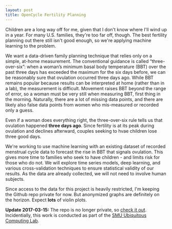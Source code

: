 ```yaml
---
layout: post
title: OpenCycle Fertility Planning
---
```


Children are a long way off for me, given that I don't know where I'll wind up in a year. For many U.S. families, they're too far off, though. The best fertility planning out there still isn't good enough, so we're applying machine learning to the problem.

We want a data-driven family planning technique that relies only on a simple, at-home measurement. The conventional guidance is called “three-over-six”: when a woman’s minimum basal body temperature (BBT) over the past three days has exceeded the maximum for the six days before, we can be reasonably sure that ovulation occurred three days ago. While BBT remains popular because results can be interpreted at home (rather than in a lab), the measurement is difficult. Movement raises BBT beyond the range of error, so a woman must be very still when measuring BBT, first thing in the morning. Naturally, there are a lot of missing data points, and there are likely also false data points from women who mis-measured or recorded only a guess.

Even if a woman does everything right, the three-over-six rule tells us that ovulation happened **three days ago**. Since fertility is at its peak during ovulation and declines afterward, couples seeking to hvae children lose three good days.

We're working to use machine learning with an existing dataset of recorded menstrual cycle data to forecast the rise in BBT that signals ovulation. This gives more time to families who seek to have children - and limits risk for those who do not. We will explore time series models, deep learning, and various cross-validation techniques to ensure statistical validity of our results. As the data are already collected, we will not need to involve human subjects. 

Since access to the data for this project is heavily restricted, I'm keeping the Github repo private for now. But anonymized graphs are definitely on the horizon. Expect **lots** of violin plots.

**Update 2017-03-15:** The repo is no longer private, so [check it out](https://github.com/aryamccarthy/OpenCycle). Incidentially, this work is conducted as part of the [SMU Ubiquitous Computing Lab](http://ubicomp.lyle.smu.edu).
